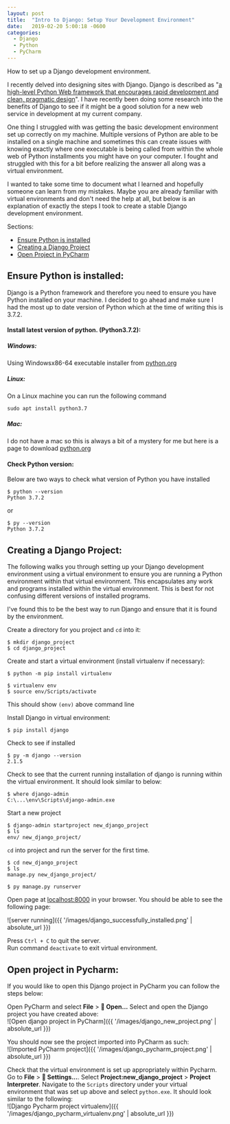 ```yaml
---
layout: post
title:  "Intro to Django: Setup Your Development Environment"
date:   2019-02-20 5:00:18 -0600
categories:
  - Django
  - Python
  - PyCharm
---
```


How to set up a Django development environment.

I recently delved into designing sites with Django. Django is described
as "[a high-level Python Web framework that encourages rapid development
and clean, pragmatic design](https://www.djangoproject.com/)". I have
recently been doing some research into the benefits of Django to see if
it might be a good solution for a new web service in development at my
current company.

One thing I struggled with was getting the basic development environment
set up correctly on my machine. Multiple versions of Python are able
to be installed on a single machine and sometimes this can create issues
with knowing exactly where one executable is being called from within the
whole web of Python installments you might have on your computer. I fought
and struggled with this for a bit before realizing the answer all along
was a virtual environment.

I wanted to take some time to document what I learned and hopefully someone
can learn from my mistakes. Maybe you are already familiar with
virtual environments and don't need the help at all, but below is an
explanation of exactly the steps I took to create a stable Django development
environment.

Sections:

* [Ensure Python is installed](#ensure-python-is-installed)
* [Creating a Django Project](#creating-a-django-project)
* [Open Project in PyCharm](#open-project-in-pycharm)

## Ensure Python is installed:
Django is a Python framework and therefore you need to ensure you have
Python installed on your machine. I decided to go ahead and make sure
I had the most up to date version of Python which at the time of writing
this is 3.7.2.

#### Install latest version of python. (Python3.7.2):

##### Windows:
Using Windowsx86-64 executable installer from
[python.org](https://www.python.org/downloads/release/python-372/)

##### Linux:
On a Linux machine you can run the following command
```
sudo apt install python3.7
```

##### Mac:
I do not have a mac so this is always a bit of a mystery for me but here
is a page to download
[python.org](https://www.python.org/downloads/release/python-372/)


#### Check Python version:
Below are two ways to check what version of Python you have installed

```
$ python --version
Python 3.7.2
```
or
```
$ py --version
Python 3.7.2
```

## Creating a Django Project:

The following walks you through setting up your Django development
environment using a virtual environment to ensure you are running a
Python environment within that virtual environment. This encapsulates
any work and programs installed within the virtual environment. This is
best for not confusing different versions of installed programs.

I've found this to be the best way to run Django and ensure that it is
found by the environment.

Create a directory for you project and `cd` into it:
```
$ mkdir django_project
$ cd django_project
```

Create and start a virtual environment (install virtualenv if necessary):
```
$ python -m pip install virtualenv
```
```
$ virtualenv env
$ source env/Scripts/activate
```
This should show `(env)` above command line

Install Django in virtual environment:
```
$ pip install django
```
Check to see if installed
```
$ py -m django --version
2.1.5
```
Check to see that the current running installation of django is running within
the virtual environment. It should look similar to below:  
```
$ where django-admin
C:\...\env\Scripts\django-admin.exe
```  

Start a new project  
```
$ django-admin startproject new_django_project
$ ls
env/ new_django_project/
```

`cd` into project and run the server for the first time.  
```
$ cd new_django_project
$ ls
manage.py new_django_project/
```
```
$ py manage.py runserver
```

Open page at [localhost:8000](http://localhost:8000) in your browser. You should be able to see the following page:  

![server running]({{ '/images/django_successfully_installed.png' | absolute_url }})  

Press `Ctrl + C` to quit the server.  
Run command `deactivate` to exit virtual environment.

## Open project in Pycharm:
If you would like to open this Django project in PyCharm you can follow
the steps below:  

Open PyCharm and select **File** > **:open_file_folder: Open...**
Select and open the Django project you have created above:    
![Open django project in PyCharm]({{ '/images/django_new_project.png' | absolute_url }})  

You should now see the project imported into PyCharm as such:  
![Imported PyCharm project]({{ '/images/django_pycharm_project.png' | absolute_url }})  

Check that the virtual environment is set up appropriately within Pycharm.
Go to **File** > **:wrench: Settings...**. Select **Project:new_django_project** >
**Project Interpreter**. Navigate to the `Scripts` directory under your virtual environment
that was set up above and select `python.exe`. It should look similar to the following:   
![Django Pycharm project virtualenv]({{ '/images/django_pycharm_virtualenv.png' | absolute_url }})  
